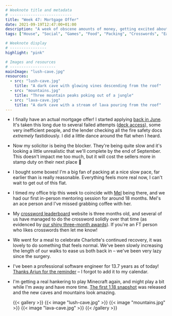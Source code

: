 ```yaml
---
# Weeknote title and metadata
# ---------------------------
title: "Week 47: Mortgage Offer"
date: 2021-09-19T12:47:00+01:00
description: "A week of obscene amounts of money, getting excited about cardboard boxes, lovely coffees with friends, three months of crosswords, and a celebratory meal."
tags: ["House", "Social", "Games", "Food", "Packing", "Crosswords", "Eating Out", "Minecraft", "13.7"]

# Weeknote display
# ----------------
highlight: "pink"

# Images and resources
# --------------------
mainImage: "lush-cave.jpg"
resources:
  - src: "lush-cave.jpg"
    title: "A dark cave with glowing vines descending from the roof"
  - src: "mountains.jpg"
    title: "Three mountain peaks poking out of a jungle"
  - src: "lava-cave.jpg"
    title: "A dark cave with a stream of lava pouring from the roof"
---
```


  * I finally have an actual mortgage offer! I started applying [back in June](/weeknotes/33/). It's taken this long due to several failed attempts ([deck access](/weeknotes/35/)), some very inefficient people, and the lender checking all the fire safety docs _extremely_ fastidiously. I did a little dance around the flat when I heard.

  * Now my solicitor is being the blocker. They're being quite slow and it's looking a little unrealistic that we'll complete by the end of September. This doesn't impact me too much, but it will cost the sellers more in stamp duty on their next place :grimacing:

  * I bought some boxes! I'm a big fan of packing at a nice slow pace, far earlier than is really reasonable. Everything feels more real now, I can't wait to get out of this flat.

  * I timed my office trip this week to coincide with [Mel](https://twitter.com/Mellywellington) being there, and we had our first in-person mentoring session for around 18 months. Mel's an ace person and I've missed grabbing coffee with her.

  * My [crossword leaderboard](https://crossword.rowanmanning.com/) website is three months old, and several of us have managed to do the crossword solidly over that time (as evidenced by [our shiny three-month awards](https://crossword.rowanmanning.com/leaderboards/2021-09-18/)). If you're an FT person who likes crosswords then let me know!

  * We went for a meal to celebrate Charlotte's continued recovery, it was lovely to do something that feels normal. We've been slowly increasing the length of our walks to ease us both back in – we've been very lazy since the surgery.

  * I've been a professional software engineer for 13.7 years as of today! [Thanks Arjun for the reminder](https://twitter.com/adgad/status/1439482576553529347) – I forgot to add it to my calendar.

  * I'm getting a real hankering to play Minecraft again, and might play a bit while I'm away and have more time. [The first 1.18 snapshot](https://www.minecraft.net/en-us/article/minecraft-snapshot-21w37a) was released and the new caves and mountains look amazing.

    {{< gallery >}}
      {{< image "lush-cave.jpg" >}}
      {{< image "mountains.jpg" >}}
      {{< image "lava-cave.jpg" >}}
    {{< /gallery >}}
